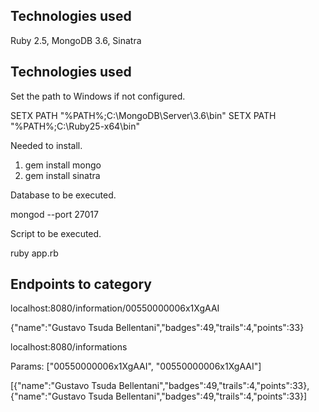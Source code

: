
Technologies used
-----------------------------------------------------------------------------------------
Ruby 2.5, MongoDB 3.6, Sinatra

Technologies used
-----------------------------------------------------------------------------------------
Set the path to Windows if not configured.

SETX PATH "%PATH%;C:\MongoDB\Server\3.6\bin"
SETX PATH "%PATH%;C:\Ruby25-x64\bin"

Needed to install.

1. gem install mongo
2. gem install sinatra

Database to be executed.

mongod --port 27017

Script to be executed.

ruby app.rb

Endpoints to category
-----------------------------------------------------------------------------------------
localhost:8080/information/00550000006x1XgAAI

{"name":"Gustavo Tsuda Bellentani","badges":49,"trails":4,"points":33}

localhost:8080/informations

Params: ["00550000006x1XgAAI", "00550000006x1XgAAI"]

[{"name":"Gustavo Tsuda Bellentani","badges":49,"trails":4,"points":33},{"name":"Gustavo Tsuda Bellentani","badges":49,"trails":4,"points":33}]
